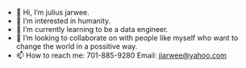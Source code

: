 - 👋 Hi, I’m julius jarwee.
- 👀 I’m interested in humanity.
- 🌱 I’m currently learning to be a data engineer.
- 💞️ I’m looking to collaborate on with people like myself who want to change the world in a possitive way.
- 📫 How to reach me: 701-885-9280
              Email: jjarwee@yahoo.com
<!---
jjulius96/jjulius96 is a ✨ special ✨ repository because its `README.md` (this file) appears on your GitHub profile.
You can click the Preview link to take a look at your changes.
--->
